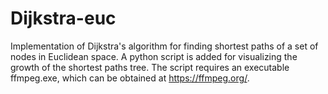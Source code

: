 # Dijkstra-euc
Implementation of Dijkstra's algorithm for finding shortest paths of a set of nodes in Euclidean space.
A python script is added for visualizing the growth of the shortest paths tree. The script requires an executable ffmpeg.exe, which can be obtained at https://ffmpeg.org/.
